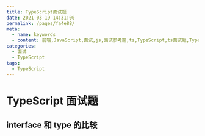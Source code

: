 ```yaml
---
title: TypeScript面试题
date: 2021-03-19 14:31:00
permalink: /pages/fa4e88/
meta:
  - name: keywords
  - content: 前端,JavaScript,面试,js,面试参考题,ts,TypeScript,ts面试题,TypeScript面试题
categories:
  - 面试
  - TypeScript
tags:
  - TypeScript
---
```


# TypeScript 面试题

## interface 和 type 的比较
